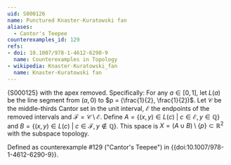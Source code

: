 ```yaml
---
uid: S000126
name: Punctured Knaster-Kuratowski fan
aliases:
  - Cantor's Teepee
counterexamples_id: 129
refs:
- doi: 10.1007/978-1-4612-6290-9
  name: Counterexamples in Topology
- wikipedia: Knaster-Kuratowski_fan
  name: Knaster-Kuratowski fan
---
```

{S000125} with the apex removed. Specifically: For any $a \in [0,1]$, let $L(a)$ be the line segment from $(a,0)$ to $p = (\frac{1}{2}, \frac{1}{2})$. Let $\mathcal{C}$ be the middle-thirds Cantor set in the unit interval, $\mathcal{E}$ the endpoints of the removed intervals and $\mathcal{F} = \mathcal{C} \setminus \mathcal{E}$. Define $A = \{(x,y) \in L(c)\ |\ c \in \mathcal{E}, y \in \mathbb{Q}\}$ and $B = \{(x,y) \in L(c)\ |\ c \in \mathcal{F}, y \not\in \mathbb{Q}\}$. This space is $X = (A \cup B) \setminus\{p\} \subset \mathbb{R}^2$ with the subspace topology.

Defined as counterexample #129 ("Cantor's Teepee")
in {{doi:10.1007/978-1-4612-6290-9}}.

<!-- ![enter image description here](http://i.imgur.com/m2a0RHL.png?1) -->
